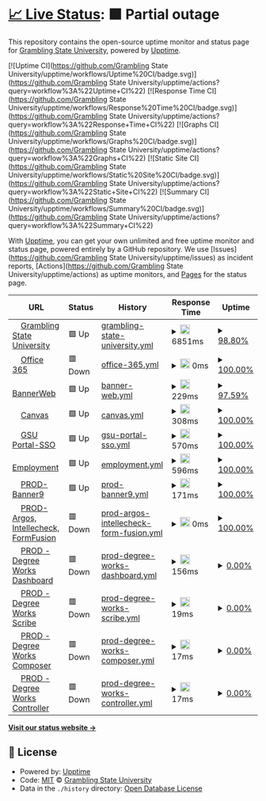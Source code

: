 # [📈 Live Status](https://status.gram.edu): <!--live status--> **🟧 Partial outage**

This repository contains the open-source uptime monitor and status page for [Grambling State University](https://status.gram.edu), powered by [Upptime](https://github.com/upptime/upptime).

[![Uptime CI](https://github.com/Grambling State University/upptime/workflows/Uptime%20CI/badge.svg)](https://github.com/Grambling State University/upptime/actions?query=workflow%3A%22Uptime+CI%22)
[![Response Time CI](https://github.com/Grambling State University/upptime/workflows/Response%20Time%20CI/badge.svg)](https://github.com/Grambling State University/upptime/actions?query=workflow%3A%22Response+Time+CI%22)
[![Graphs CI](https://github.com/Grambling State University/upptime/workflows/Graphs%20CI/badge.svg)](https://github.com/Grambling State University/upptime/actions?query=workflow%3A%22Graphs+CI%22)
[![Static Site CI](https://github.com/Grambling State University/upptime/workflows/Static%20Site%20CI/badge.svg)](https://github.com/Grambling State University/upptime/actions?query=workflow%3A%22Static+Site+CI%22)
[![Summary CI](https://github.com/Grambling State University/upptime/workflows/Summary%20CI/badge.svg)](https://github.com/Grambling State University/upptime/actions?query=workflow%3A%22Summary+CI%22)

With [Upptime](https://upptime.js.org), you can get your own unlimited and free uptime monitor and status page, powered entirely by a GitHub repository. We use [Issues](https://github.com/Grambling State University/upptime/issues) as incident reports, [Actions](https://github.com/Grambling State University/upptime/actions) as uptime monitors, and [Pages](https://status.gram.edu) for the status page.

<!--start: status pages-->
<!-- This summary is generated by Upptime (https://github.com/upptime/upptime) -->
<!-- Do not edit this manually, your changes will be overwritten -->
<!-- prettier-ignore -->
| URL | Status | History | Response Time | Uptime |
| --- | ------ | ------- | ------------- | ------ |
| <img alt="" src="https://icons.duckduckgo.com/ip3/www.gram.edu.ico" height="13"> [Grambling State University](https://www.gram.edu) | 🟩 Up | [grambling-state-university.yml](https://github.com/gramblingstatewebmaster/upptime/commits/HEAD/history/grambling-state-university.yml) | <details><summary><img alt="Response time graph" src="./graphs/grambling-state-university/response-time-week.png" height="20"> 6851ms</summary><br><a href="https://Grambling State University.github.io/upptime/history/grambling-state-university"><img alt="Response time 5397" src="https://img.shields.io/endpoint?url=https%3A%2F%2Fraw.githubusercontent.com%2Fgramblingstatewebmaster%2Fupptime%2FHEAD%2Fapi%2Fgrambling-state-university%2Fresponse-time.json"></a><br><a href="https://Grambling State University.github.io/upptime/history/grambling-state-university"><img alt="24-hour response time 6198" src="https://img.shields.io/endpoint?url=https%3A%2F%2Fraw.githubusercontent.com%2Fgramblingstatewebmaster%2Fupptime%2FHEAD%2Fapi%2Fgrambling-state-university%2Fresponse-time-day.json"></a><br><a href="https://Grambling State University.github.io/upptime/history/grambling-state-university"><img alt="7-day response time 6851" src="https://img.shields.io/endpoint?url=https%3A%2F%2Fraw.githubusercontent.com%2Fgramblingstatewebmaster%2Fupptime%2FHEAD%2Fapi%2Fgrambling-state-university%2Fresponse-time-week.json"></a><br><a href="https://Grambling State University.github.io/upptime/history/grambling-state-university"><img alt="30-day response time 5955" src="https://img.shields.io/endpoint?url=https%3A%2F%2Fraw.githubusercontent.com%2Fgramblingstatewebmaster%2Fupptime%2FHEAD%2Fapi%2Fgrambling-state-university%2Fresponse-time-month.json"></a><br><a href="https://Grambling State University.github.io/upptime/history/grambling-state-university"><img alt="1-year response time 5397" src="https://img.shields.io/endpoint?url=https%3A%2F%2Fraw.githubusercontent.com%2Fgramblingstatewebmaster%2Fupptime%2FHEAD%2Fapi%2Fgrambling-state-university%2Fresponse-time-year.json"></a></details> | <details><summary><a href="https://Grambling State University.github.io/upptime/history/grambling-state-university">98.80%</a></summary><a href="https://Grambling State University.github.io/upptime/history/grambling-state-university"><img alt="All-time uptime 95.02%" src="https://img.shields.io/endpoint?url=https%3A%2F%2Fraw.githubusercontent.com%2Fgramblingstatewebmaster%2Fupptime%2FHEAD%2Fapi%2Fgrambling-state-university%2Fuptime.json"></a><br><a href="https://Grambling State University.github.io/upptime/history/grambling-state-university"><img alt="24-hour uptime 98.81%" src="https://img.shields.io/endpoint?url=https%3A%2F%2Fraw.githubusercontent.com%2Fgramblingstatewebmaster%2Fupptime%2FHEAD%2Fapi%2Fgrambling-state-university%2Fuptime-day.json"></a><br><a href="https://Grambling State University.github.io/upptime/history/grambling-state-university"><img alt="7-day uptime 98.80%" src="https://img.shields.io/endpoint?url=https%3A%2F%2Fraw.githubusercontent.com%2Fgramblingstatewebmaster%2Fupptime%2FHEAD%2Fapi%2Fgrambling-state-university%2Fuptime-week.json"></a><br><a href="https://Grambling State University.github.io/upptime/history/grambling-state-university"><img alt="30-day uptime 98.06%" src="https://img.shields.io/endpoint?url=https%3A%2F%2Fraw.githubusercontent.com%2Fgramblingstatewebmaster%2Fupptime%2FHEAD%2Fapi%2Fgrambling-state-university%2Fuptime-month.json"></a><br><a href="https://Grambling State University.github.io/upptime/history/grambling-state-university"><img alt="1-year uptime 95.02%" src="https://img.shields.io/endpoint?url=https%3A%2F%2Fraw.githubusercontent.com%2Fgramblingstatewebmaster%2Fupptime%2FHEAD%2Fapi%2Fgrambling-state-university%2Fuptime-year.json"></a></details>
| <img alt="" src="https://icons.duckduckgo.com/ip3/outlook.com.ico" height="13"> [Office 365](http://outlook.com/owa/GramblingState.onmicrosoft.com) | 🟥 Down | [office-365.yml](https://github.com/gramblingstatewebmaster/upptime/commits/HEAD/history/office-365.yml) | <details><summary><img alt="Response time graph" src="./graphs/office-365/response-time-week.png" height="20"> 0ms</summary><br><a href="https://Grambling State University.github.io/upptime/history/office-365"><img alt="Response time 0" src="https://img.shields.io/endpoint?url=https%3A%2F%2Fraw.githubusercontent.com%2Fgramblingstatewebmaster%2Fupptime%2FHEAD%2Fapi%2Foffice-365%2Fresponse-time.json"></a><br><a href="https://Grambling State University.github.io/upptime/history/office-365"><img alt="24-hour response time 0" src="https://img.shields.io/endpoint?url=https%3A%2F%2Fraw.githubusercontent.com%2Fgramblingstatewebmaster%2Fupptime%2FHEAD%2Fapi%2Foffice-365%2Fresponse-time-day.json"></a><br><a href="https://Grambling State University.github.io/upptime/history/office-365"><img alt="7-day response time 0" src="https://img.shields.io/endpoint?url=https%3A%2F%2Fraw.githubusercontent.com%2Fgramblingstatewebmaster%2Fupptime%2FHEAD%2Fapi%2Foffice-365%2Fresponse-time-week.json"></a><br><a href="https://Grambling State University.github.io/upptime/history/office-365"><img alt="30-day response time 0" src="https://img.shields.io/endpoint?url=https%3A%2F%2Fraw.githubusercontent.com%2Fgramblingstatewebmaster%2Fupptime%2FHEAD%2Fapi%2Foffice-365%2Fresponse-time-month.json"></a><br><a href="https://Grambling State University.github.io/upptime/history/office-365"><img alt="1-year response time 0" src="https://img.shields.io/endpoint?url=https%3A%2F%2Fraw.githubusercontent.com%2Fgramblingstatewebmaster%2Fupptime%2FHEAD%2Fapi%2Foffice-365%2Fresponse-time-year.json"></a></details> | <details><summary><a href="https://Grambling State University.github.io/upptime/history/office-365">100.00%</a></summary><a href="https://Grambling State University.github.io/upptime/history/office-365"><img alt="All-time uptime 98.57%" src="https://img.shields.io/endpoint?url=https%3A%2F%2Fraw.githubusercontent.com%2Fgramblingstatewebmaster%2Fupptime%2FHEAD%2Fapi%2Foffice-365%2Fuptime.json"></a><br><a href="https://Grambling State University.github.io/upptime/history/office-365"><img alt="24-hour uptime 100.00%" src="https://img.shields.io/endpoint?url=https%3A%2F%2Fraw.githubusercontent.com%2Fgramblingstatewebmaster%2Fupptime%2FHEAD%2Fapi%2Foffice-365%2Fuptime-day.json"></a><br><a href="https://Grambling State University.github.io/upptime/history/office-365"><img alt="7-day uptime 100.00%" src="https://img.shields.io/endpoint?url=https%3A%2F%2Fraw.githubusercontent.com%2Fgramblingstatewebmaster%2Fupptime%2FHEAD%2Fapi%2Foffice-365%2Fuptime-week.json"></a><br><a href="https://Grambling State University.github.io/upptime/history/office-365"><img alt="30-day uptime 100.00%" src="https://img.shields.io/endpoint?url=https%3A%2F%2Fraw.githubusercontent.com%2Fgramblingstatewebmaster%2Fupptime%2FHEAD%2Fapi%2Foffice-365%2Fuptime-month.json"></a><br><a href="https://Grambling State University.github.io/upptime/history/office-365"><img alt="1-year uptime 98.57%" src="https://img.shields.io/endpoint?url=https%3A%2F%2Fraw.githubusercontent.com%2Fgramblingstatewebmaster%2Fupptime%2FHEAD%2Fapi%2Foffice-365%2Fuptime-year.json"></a></details>
| <img alt="" src="https://icons.duckduckgo.com/ip3/ssb-prod.ec.gram.edu.ico" height="13"> [BannerWeb](https://ssb-prod.ec.gram.edu/PROD/twbkwbis.P_GenMenu?name=homepage) | 🟩 Up | [banner-web.yml](https://github.com/gramblingstatewebmaster/upptime/commits/HEAD/history/banner-web.yml) | <details><summary><img alt="Response time graph" src="./graphs/banner-web/response-time-week.png" height="20"> 229ms</summary><br><a href="https://Grambling State University.github.io/upptime/history/banner-web"><img alt="Response time 294" src="https://img.shields.io/endpoint?url=https%3A%2F%2Fraw.githubusercontent.com%2Fgramblingstatewebmaster%2Fupptime%2FHEAD%2Fapi%2Fbanner-web%2Fresponse-time.json"></a><br><a href="https://Grambling State University.github.io/upptime/history/banner-web"><img alt="24-hour response time 174" src="https://img.shields.io/endpoint?url=https%3A%2F%2Fraw.githubusercontent.com%2Fgramblingstatewebmaster%2Fupptime%2FHEAD%2Fapi%2Fbanner-web%2Fresponse-time-day.json"></a><br><a href="https://Grambling State University.github.io/upptime/history/banner-web"><img alt="7-day response time 229" src="https://img.shields.io/endpoint?url=https%3A%2F%2Fraw.githubusercontent.com%2Fgramblingstatewebmaster%2Fupptime%2FHEAD%2Fapi%2Fbanner-web%2Fresponse-time-week.json"></a><br><a href="https://Grambling State University.github.io/upptime/history/banner-web"><img alt="30-day response time 284" src="https://img.shields.io/endpoint?url=https%3A%2F%2Fraw.githubusercontent.com%2Fgramblingstatewebmaster%2Fupptime%2FHEAD%2Fapi%2Fbanner-web%2Fresponse-time-month.json"></a><br><a href="https://Grambling State University.github.io/upptime/history/banner-web"><img alt="1-year response time 294" src="https://img.shields.io/endpoint?url=https%3A%2F%2Fraw.githubusercontent.com%2Fgramblingstatewebmaster%2Fupptime%2FHEAD%2Fapi%2Fbanner-web%2Fresponse-time-year.json"></a></details> | <details><summary><a href="https://Grambling State University.github.io/upptime/history/banner-web">97.59%</a></summary><a href="https://Grambling State University.github.io/upptime/history/banner-web"><img alt="All-time uptime 99.35%" src="https://img.shields.io/endpoint?url=https%3A%2F%2Fraw.githubusercontent.com%2Fgramblingstatewebmaster%2Fupptime%2FHEAD%2Fapi%2Fbanner-web%2Fuptime.json"></a><br><a href="https://Grambling State University.github.io/upptime/history/banner-web"><img alt="24-hour uptime 100.00%" src="https://img.shields.io/endpoint?url=https%3A%2F%2Fraw.githubusercontent.com%2Fgramblingstatewebmaster%2Fupptime%2FHEAD%2Fapi%2Fbanner-web%2Fuptime-day.json"></a><br><a href="https://Grambling State University.github.io/upptime/history/banner-web"><img alt="7-day uptime 97.59%" src="https://img.shields.io/endpoint?url=https%3A%2F%2Fraw.githubusercontent.com%2Fgramblingstatewebmaster%2Fupptime%2FHEAD%2Fapi%2Fbanner-web%2Fuptime-week.json"></a><br><a href="https://Grambling State University.github.io/upptime/history/banner-web"><img alt="30-day uptime 99.31%" src="https://img.shields.io/endpoint?url=https%3A%2F%2Fraw.githubusercontent.com%2Fgramblingstatewebmaster%2Fupptime%2FHEAD%2Fapi%2Fbanner-web%2Fuptime-month.json"></a><br><a href="https://Grambling State University.github.io/upptime/history/banner-web"><img alt="1-year uptime 99.35%" src="https://img.shields.io/endpoint?url=https%3A%2F%2Fraw.githubusercontent.com%2Fgramblingstatewebmaster%2Fupptime%2FHEAD%2Fapi%2Fbanner-web%2Fuptime-year.json"></a></details>
| <img alt="" src="https://icons.duckduckgo.com/ip3/grambling.instructure.com.ico" height="13"> [Canvas](https://grambling.instructure.com/) | 🟩 Up | [canvas.yml](https://github.com/gramblingstatewebmaster/upptime/commits/HEAD/history/canvas.yml) | <details><summary><img alt="Response time graph" src="./graphs/canvas/response-time-week.png" height="20"> 308ms</summary><br><a href="https://Grambling State University.github.io/upptime/history/canvas"><img alt="Response time 451" src="https://img.shields.io/endpoint?url=https%3A%2F%2Fraw.githubusercontent.com%2Fgramblingstatewebmaster%2Fupptime%2FHEAD%2Fapi%2Fcanvas%2Fresponse-time.json"></a><br><a href="https://Grambling State University.github.io/upptime/history/canvas"><img alt="24-hour response time 222" src="https://img.shields.io/endpoint?url=https%3A%2F%2Fraw.githubusercontent.com%2Fgramblingstatewebmaster%2Fupptime%2FHEAD%2Fapi%2Fcanvas%2Fresponse-time-day.json"></a><br><a href="https://Grambling State University.github.io/upptime/history/canvas"><img alt="7-day response time 308" src="https://img.shields.io/endpoint?url=https%3A%2F%2Fraw.githubusercontent.com%2Fgramblingstatewebmaster%2Fupptime%2FHEAD%2Fapi%2Fcanvas%2Fresponse-time-week.json"></a><br><a href="https://Grambling State University.github.io/upptime/history/canvas"><img alt="30-day response time 445" src="https://img.shields.io/endpoint?url=https%3A%2F%2Fraw.githubusercontent.com%2Fgramblingstatewebmaster%2Fupptime%2FHEAD%2Fapi%2Fcanvas%2Fresponse-time-month.json"></a><br><a href="https://Grambling State University.github.io/upptime/history/canvas"><img alt="1-year response time 451" src="https://img.shields.io/endpoint?url=https%3A%2F%2Fraw.githubusercontent.com%2Fgramblingstatewebmaster%2Fupptime%2FHEAD%2Fapi%2Fcanvas%2Fresponse-time-year.json"></a></details> | <details><summary><a href="https://Grambling State University.github.io/upptime/history/canvas">100.00%</a></summary><a href="https://Grambling State University.github.io/upptime/history/canvas"><img alt="All-time uptime 100.00%" src="https://img.shields.io/endpoint?url=https%3A%2F%2Fraw.githubusercontent.com%2Fgramblingstatewebmaster%2Fupptime%2FHEAD%2Fapi%2Fcanvas%2Fuptime.json"></a><br><a href="https://Grambling State University.github.io/upptime/history/canvas"><img alt="24-hour uptime 100.00%" src="https://img.shields.io/endpoint?url=https%3A%2F%2Fraw.githubusercontent.com%2Fgramblingstatewebmaster%2Fupptime%2FHEAD%2Fapi%2Fcanvas%2Fuptime-day.json"></a><br><a href="https://Grambling State University.github.io/upptime/history/canvas"><img alt="7-day uptime 100.00%" src="https://img.shields.io/endpoint?url=https%3A%2F%2Fraw.githubusercontent.com%2Fgramblingstatewebmaster%2Fupptime%2FHEAD%2Fapi%2Fcanvas%2Fuptime-week.json"></a><br><a href="https://Grambling State University.github.io/upptime/history/canvas"><img alt="30-day uptime 100.00%" src="https://img.shields.io/endpoint?url=https%3A%2F%2Fraw.githubusercontent.com%2Fgramblingstatewebmaster%2Fupptime%2FHEAD%2Fapi%2Fcanvas%2Fuptime-month.json"></a><br><a href="https://Grambling State University.github.io/upptime/history/canvas"><img alt="1-year uptime 100.00%" src="https://img.shields.io/endpoint?url=https%3A%2F%2Fraw.githubusercontent.com%2Fgramblingstatewebmaster%2Fupptime%2FHEAD%2Fapi%2Fcanvas%2Fuptime-year.json"></a></details>
| <img alt="" src="https://icons.duckduckgo.com/ip3/portal.gram.edu.ico" height="13"> [GSU Portal-SSO](https://portal.gram.edu/) | 🟩 Up | [gsu-portal-sso.yml](https://github.com/gramblingstatewebmaster/upptime/commits/HEAD/history/gsu-portal-sso.yml) | <details><summary><img alt="Response time graph" src="./graphs/gsu-portal-sso/response-time-week.png" height="20"> 570ms</summary><br><a href="https://Grambling State University.github.io/upptime/history/gsu-portal-sso"><img alt="Response time 429" src="https://img.shields.io/endpoint?url=https%3A%2F%2Fraw.githubusercontent.com%2Fgramblingstatewebmaster%2Fupptime%2FHEAD%2Fapi%2Fgsu-portal-sso%2Fresponse-time.json"></a><br><a href="https://Grambling State University.github.io/upptime/history/gsu-portal-sso"><img alt="24-hour response time 607" src="https://img.shields.io/endpoint?url=https%3A%2F%2Fraw.githubusercontent.com%2Fgramblingstatewebmaster%2Fupptime%2FHEAD%2Fapi%2Fgsu-portal-sso%2Fresponse-time-day.json"></a><br><a href="https://Grambling State University.github.io/upptime/history/gsu-portal-sso"><img alt="7-day response time 570" src="https://img.shields.io/endpoint?url=https%3A%2F%2Fraw.githubusercontent.com%2Fgramblingstatewebmaster%2Fupptime%2FHEAD%2Fapi%2Fgsu-portal-sso%2Fresponse-time-week.json"></a><br><a href="https://Grambling State University.github.io/upptime/history/gsu-portal-sso"><img alt="30-day response time 461" src="https://img.shields.io/endpoint?url=https%3A%2F%2Fraw.githubusercontent.com%2Fgramblingstatewebmaster%2Fupptime%2FHEAD%2Fapi%2Fgsu-portal-sso%2Fresponse-time-month.json"></a><br><a href="https://Grambling State University.github.io/upptime/history/gsu-portal-sso"><img alt="1-year response time 429" src="https://img.shields.io/endpoint?url=https%3A%2F%2Fraw.githubusercontent.com%2Fgramblingstatewebmaster%2Fupptime%2FHEAD%2Fapi%2Fgsu-portal-sso%2Fresponse-time-year.json"></a></details> | <details><summary><a href="https://Grambling State University.github.io/upptime/history/gsu-portal-sso">100.00%</a></summary><a href="https://Grambling State University.github.io/upptime/history/gsu-portal-sso"><img alt="All-time uptime 100.00%" src="https://img.shields.io/endpoint?url=https%3A%2F%2Fraw.githubusercontent.com%2Fgramblingstatewebmaster%2Fupptime%2FHEAD%2Fapi%2Fgsu-portal-sso%2Fuptime.json"></a><br><a href="https://Grambling State University.github.io/upptime/history/gsu-portal-sso"><img alt="24-hour uptime 100.00%" src="https://img.shields.io/endpoint?url=https%3A%2F%2Fraw.githubusercontent.com%2Fgramblingstatewebmaster%2Fupptime%2FHEAD%2Fapi%2Fgsu-portal-sso%2Fuptime-day.json"></a><br><a href="https://Grambling State University.github.io/upptime/history/gsu-portal-sso"><img alt="7-day uptime 100.00%" src="https://img.shields.io/endpoint?url=https%3A%2F%2Fraw.githubusercontent.com%2Fgramblingstatewebmaster%2Fupptime%2FHEAD%2Fapi%2Fgsu-portal-sso%2Fuptime-week.json"></a><br><a href="https://Grambling State University.github.io/upptime/history/gsu-portal-sso"><img alt="30-day uptime 100.00%" src="https://img.shields.io/endpoint?url=https%3A%2F%2Fraw.githubusercontent.com%2Fgramblingstatewebmaster%2Fupptime%2FHEAD%2Fapi%2Fgsu-portal-sso%2Fuptime-month.json"></a><br><a href="https://Grambling State University.github.io/upptime/history/gsu-portal-sso"><img alt="1-year uptime 100.00%" src="https://img.shields.io/endpoint?url=https%3A%2F%2Fraw.githubusercontent.com%2Fgramblingstatewebmaster%2Fupptime%2FHEAD%2Fapi%2Fgsu-portal-sso%2Fuptime-year.json"></a></details>
| <img alt="" src="https://icons.duckduckgo.com/ip3/www.schooljobs.com.ico" height="13"> [Employment](https://www.schooljobs.com/careers/gram) | 🟩 Up | [employment.yml](https://github.com/gramblingstatewebmaster/upptime/commits/HEAD/history/employment.yml) | <details><summary><img alt="Response time graph" src="./graphs/employment/response-time-week.png" height="20"> 596ms</summary><br><a href="https://Grambling State University.github.io/upptime/history/employment"><img alt="Response time 513" src="https://img.shields.io/endpoint?url=https%3A%2F%2Fraw.githubusercontent.com%2Fgramblingstatewebmaster%2Fupptime%2FHEAD%2Fapi%2Femployment%2Fresponse-time.json"></a><br><a href="https://Grambling State University.github.io/upptime/history/employment"><img alt="24-hour response time 686" src="https://img.shields.io/endpoint?url=https%3A%2F%2Fraw.githubusercontent.com%2Fgramblingstatewebmaster%2Fupptime%2FHEAD%2Fapi%2Femployment%2Fresponse-time-day.json"></a><br><a href="https://Grambling State University.github.io/upptime/history/employment"><img alt="7-day response time 596" src="https://img.shields.io/endpoint?url=https%3A%2F%2Fraw.githubusercontent.com%2Fgramblingstatewebmaster%2Fupptime%2FHEAD%2Fapi%2Femployment%2Fresponse-time-week.json"></a><br><a href="https://Grambling State University.github.io/upptime/history/employment"><img alt="30-day response time 529" src="https://img.shields.io/endpoint?url=https%3A%2F%2Fraw.githubusercontent.com%2Fgramblingstatewebmaster%2Fupptime%2FHEAD%2Fapi%2Femployment%2Fresponse-time-month.json"></a><br><a href="https://Grambling State University.github.io/upptime/history/employment"><img alt="1-year response time 513" src="https://img.shields.io/endpoint?url=https%3A%2F%2Fraw.githubusercontent.com%2Fgramblingstatewebmaster%2Fupptime%2FHEAD%2Fapi%2Femployment%2Fresponse-time-year.json"></a></details> | <details><summary><a href="https://Grambling State University.github.io/upptime/history/employment">100.00%</a></summary><a href="https://Grambling State University.github.io/upptime/history/employment"><img alt="All-time uptime 100.00%" src="https://img.shields.io/endpoint?url=https%3A%2F%2Fraw.githubusercontent.com%2Fgramblingstatewebmaster%2Fupptime%2FHEAD%2Fapi%2Femployment%2Fuptime.json"></a><br><a href="https://Grambling State University.github.io/upptime/history/employment"><img alt="24-hour uptime 100.00%" src="https://img.shields.io/endpoint?url=https%3A%2F%2Fraw.githubusercontent.com%2Fgramblingstatewebmaster%2Fupptime%2FHEAD%2Fapi%2Femployment%2Fuptime-day.json"></a><br><a href="https://Grambling State University.github.io/upptime/history/employment"><img alt="7-day uptime 100.00%" src="https://img.shields.io/endpoint?url=https%3A%2F%2Fraw.githubusercontent.com%2Fgramblingstatewebmaster%2Fupptime%2FHEAD%2Fapi%2Femployment%2Fuptime-week.json"></a><br><a href="https://Grambling State University.github.io/upptime/history/employment"><img alt="30-day uptime 100.00%" src="https://img.shields.io/endpoint?url=https%3A%2F%2Fraw.githubusercontent.com%2Fgramblingstatewebmaster%2Fupptime%2FHEAD%2Fapi%2Femployment%2Fuptime-month.json"></a><br><a href="https://Grambling State University.github.io/upptime/history/employment"><img alt="1-year uptime 100.00%" src="https://img.shields.io/endpoint?url=https%3A%2F%2Fraw.githubusercontent.com%2Fgramblingstatewebmaster%2Fupptime%2FHEAD%2Fapi%2Femployment%2Fuptime-year.json"></a></details>
| <img alt="" src="https://icons.duckduckgo.com/ip3/appnav-prod.ec.gram.edu.ico" height="13"> [PROD-Banner9](https://appnav-prod.ec.gram.edu/applicationNavigator) | 🟩 Up | [prod-banner9.yml](https://github.com/gramblingstatewebmaster/upptime/commits/HEAD/history/prod-banner9.yml) | <details><summary><img alt="Response time graph" src="./graphs/prod-banner9/response-time-week.png" height="20"> 171ms</summary><br><a href="https://Grambling State University.github.io/upptime/history/prod-banner9"><img alt="Response time 244" src="https://img.shields.io/endpoint?url=https%3A%2F%2Fraw.githubusercontent.com%2Fgramblingstatewebmaster%2Fupptime%2FHEAD%2Fapi%2Fprod-banner9%2Fresponse-time.json"></a><br><a href="https://Grambling State University.github.io/upptime/history/prod-banner9"><img alt="24-hour response time 109" src="https://img.shields.io/endpoint?url=https%3A%2F%2Fraw.githubusercontent.com%2Fgramblingstatewebmaster%2Fupptime%2FHEAD%2Fapi%2Fprod-banner9%2Fresponse-time-day.json"></a><br><a href="https://Grambling State University.github.io/upptime/history/prod-banner9"><img alt="7-day response time 171" src="https://img.shields.io/endpoint?url=https%3A%2F%2Fraw.githubusercontent.com%2Fgramblingstatewebmaster%2Fupptime%2FHEAD%2Fapi%2Fprod-banner9%2Fresponse-time-week.json"></a><br><a href="https://Grambling State University.github.io/upptime/history/prod-banner9"><img alt="30-day response time 234" src="https://img.shields.io/endpoint?url=https%3A%2F%2Fraw.githubusercontent.com%2Fgramblingstatewebmaster%2Fupptime%2FHEAD%2Fapi%2Fprod-banner9%2Fresponse-time-month.json"></a><br><a href="https://Grambling State University.github.io/upptime/history/prod-banner9"><img alt="1-year response time 244" src="https://img.shields.io/endpoint?url=https%3A%2F%2Fraw.githubusercontent.com%2Fgramblingstatewebmaster%2Fupptime%2FHEAD%2Fapi%2Fprod-banner9%2Fresponse-time-year.json"></a></details> | <details><summary><a href="https://Grambling State University.github.io/upptime/history/prod-banner9">100.00%</a></summary><a href="https://Grambling State University.github.io/upptime/history/prod-banner9"><img alt="All-time uptime 100.00%" src="https://img.shields.io/endpoint?url=https%3A%2F%2Fraw.githubusercontent.com%2Fgramblingstatewebmaster%2Fupptime%2FHEAD%2Fapi%2Fprod-banner9%2Fuptime.json"></a><br><a href="https://Grambling State University.github.io/upptime/history/prod-banner9"><img alt="24-hour uptime 100.00%" src="https://img.shields.io/endpoint?url=https%3A%2F%2Fraw.githubusercontent.com%2Fgramblingstatewebmaster%2Fupptime%2FHEAD%2Fapi%2Fprod-banner9%2Fuptime-day.json"></a><br><a href="https://Grambling State University.github.io/upptime/history/prod-banner9"><img alt="7-day uptime 100.00%" src="https://img.shields.io/endpoint?url=https%3A%2F%2Fraw.githubusercontent.com%2Fgramblingstatewebmaster%2Fupptime%2FHEAD%2Fapi%2Fprod-banner9%2Fuptime-week.json"></a><br><a href="https://Grambling State University.github.io/upptime/history/prod-banner9"><img alt="30-day uptime 100.00%" src="https://img.shields.io/endpoint?url=https%3A%2F%2Fraw.githubusercontent.com%2Fgramblingstatewebmaster%2Fupptime%2FHEAD%2Fapi%2Fprod-banner9%2Fuptime-month.json"></a><br><a href="https://Grambling State University.github.io/upptime/history/prod-banner9"><img alt="1-year uptime 100.00%" src="https://img.shields.io/endpoint?url=https%3A%2F%2Fraw.githubusercontent.com%2Fgramblingstatewebmaster%2Fupptime%2FHEAD%2Fapi%2Fprod-banner9%2Fuptime-year.json"></a></details>
| <img alt="" src="https://icons.duckduckgo.com/ip3/maps-prod.ec.gram.edu.ico" height="13"> [PROD-Argos, Intellecheck, FormFusion](https://maps-prod.ec.gram.edu/) | 🟥 Down | [prod-argos-intellecheck-form-fusion.yml](https://github.com/gramblingstatewebmaster/upptime/commits/HEAD/history/prod-argos-intellecheck-form-fusion.yml) | <details><summary><img alt="Response time graph" src="./graphs/prod-argos-intellecheck-form-fusion/response-time-week.png" height="20"> 0ms</summary><br><a href="https://Grambling State University.github.io/upptime/history/prod-argos-intellecheck-form-fusion"><img alt="Response time 0" src="https://img.shields.io/endpoint?url=https%3A%2F%2Fraw.githubusercontent.com%2Fgramblingstatewebmaster%2Fupptime%2FHEAD%2Fapi%2Fprod-argos-intellecheck-form-fusion%2Fresponse-time.json"></a><br><a href="https://Grambling State University.github.io/upptime/history/prod-argos-intellecheck-form-fusion"><img alt="24-hour response time 0" src="https://img.shields.io/endpoint?url=https%3A%2F%2Fraw.githubusercontent.com%2Fgramblingstatewebmaster%2Fupptime%2FHEAD%2Fapi%2Fprod-argos-intellecheck-form-fusion%2Fresponse-time-day.json"></a><br><a href="https://Grambling State University.github.io/upptime/history/prod-argos-intellecheck-form-fusion"><img alt="7-day response time 0" src="https://img.shields.io/endpoint?url=https%3A%2F%2Fraw.githubusercontent.com%2Fgramblingstatewebmaster%2Fupptime%2FHEAD%2Fapi%2Fprod-argos-intellecheck-form-fusion%2Fresponse-time-week.json"></a><br><a href="https://Grambling State University.github.io/upptime/history/prod-argos-intellecheck-form-fusion"><img alt="30-day response time 0" src="https://img.shields.io/endpoint?url=https%3A%2F%2Fraw.githubusercontent.com%2Fgramblingstatewebmaster%2Fupptime%2FHEAD%2Fapi%2Fprod-argos-intellecheck-form-fusion%2Fresponse-time-month.json"></a><br><a href="https://Grambling State University.github.io/upptime/history/prod-argos-intellecheck-form-fusion"><img alt="1-year response time 0" src="https://img.shields.io/endpoint?url=https%3A%2F%2Fraw.githubusercontent.com%2Fgramblingstatewebmaster%2Fupptime%2FHEAD%2Fapi%2Fprod-argos-intellecheck-form-fusion%2Fresponse-time-year.json"></a></details> | <details><summary><a href="https://Grambling State University.github.io/upptime/history/prod-argos-intellecheck-form-fusion">100.00%</a></summary><a href="https://Grambling State University.github.io/upptime/history/prod-argos-intellecheck-form-fusion"><img alt="All-time uptime 98.57%" src="https://img.shields.io/endpoint?url=https%3A%2F%2Fraw.githubusercontent.com%2Fgramblingstatewebmaster%2Fupptime%2FHEAD%2Fapi%2Fprod-argos-intellecheck-form-fusion%2Fuptime.json"></a><br><a href="https://Grambling State University.github.io/upptime/history/prod-argos-intellecheck-form-fusion"><img alt="24-hour uptime 100.00%" src="https://img.shields.io/endpoint?url=https%3A%2F%2Fraw.githubusercontent.com%2Fgramblingstatewebmaster%2Fupptime%2FHEAD%2Fapi%2Fprod-argos-intellecheck-form-fusion%2Fuptime-day.json"></a><br><a href="https://Grambling State University.github.io/upptime/history/prod-argos-intellecheck-form-fusion"><img alt="7-day uptime 100.00%" src="https://img.shields.io/endpoint?url=https%3A%2F%2Fraw.githubusercontent.com%2Fgramblingstatewebmaster%2Fupptime%2FHEAD%2Fapi%2Fprod-argos-intellecheck-form-fusion%2Fuptime-week.json"></a><br><a href="https://Grambling State University.github.io/upptime/history/prod-argos-intellecheck-form-fusion"><img alt="30-day uptime 100.00%" src="https://img.shields.io/endpoint?url=https%3A%2F%2Fraw.githubusercontent.com%2Fgramblingstatewebmaster%2Fupptime%2FHEAD%2Fapi%2Fprod-argos-intellecheck-form-fusion%2Fuptime-month.json"></a><br><a href="https://Grambling State University.github.io/upptime/history/prod-argos-intellecheck-form-fusion"><img alt="1-year uptime 98.57%" src="https://img.shields.io/endpoint?url=https%3A%2F%2Fraw.githubusercontent.com%2Fgramblingstatewebmaster%2Fupptime%2FHEAD%2Fapi%2Fprod-argos-intellecheck-form-fusion%2Fuptime-year.json"></a></details>
| <img alt="" src="https://icons.duckduckgo.com/ip3/dw-prod.ec.gram.edu.ico" height="13"> [PROD - Degree Works Dashboard](https://dw-prod.ec.gram.edu/dashboard/) | 🟥 Down | [prod-degree-works-dashboard.yml](https://github.com/gramblingstatewebmaster/upptime/commits/HEAD/history/prod-degree-works-dashboard.yml) | <details><summary><img alt="Response time graph" src="./graphs/prod-degree-works-dashboard/response-time-week.png" height="20"> 156ms</summary><br><a href="https://Grambling State University.github.io/upptime/history/prod-degree-works-dashboard"><img alt="Response time 523" src="https://img.shields.io/endpoint?url=https%3A%2F%2Fraw.githubusercontent.com%2Fgramblingstatewebmaster%2Fupptime%2FHEAD%2Fapi%2Fprod-degree-works-dashboard%2Fresponse-time.json"></a><br><a href="https://Grambling State University.github.io/upptime/history/prod-degree-works-dashboard"><img alt="24-hour response time 58" src="https://img.shields.io/endpoint?url=https%3A%2F%2Fraw.githubusercontent.com%2Fgramblingstatewebmaster%2Fupptime%2FHEAD%2Fapi%2Fprod-degree-works-dashboard%2Fresponse-time-day.json"></a><br><a href="https://Grambling State University.github.io/upptime/history/prod-degree-works-dashboard"><img alt="7-day response time 156" src="https://img.shields.io/endpoint?url=https%3A%2F%2Fraw.githubusercontent.com%2Fgramblingstatewebmaster%2Fupptime%2FHEAD%2Fapi%2Fprod-degree-works-dashboard%2Fresponse-time-week.json"></a><br><a href="https://Grambling State University.github.io/upptime/history/prod-degree-works-dashboard"><img alt="30-day response time 215" src="https://img.shields.io/endpoint?url=https%3A%2F%2Fraw.githubusercontent.com%2Fgramblingstatewebmaster%2Fupptime%2FHEAD%2Fapi%2Fprod-degree-works-dashboard%2Fresponse-time-month.json"></a><br><a href="https://Grambling State University.github.io/upptime/history/prod-degree-works-dashboard"><img alt="1-year response time 523" src="https://img.shields.io/endpoint?url=https%3A%2F%2Fraw.githubusercontent.com%2Fgramblingstatewebmaster%2Fupptime%2FHEAD%2Fapi%2Fprod-degree-works-dashboard%2Fresponse-time-year.json"></a></details> | <details><summary><a href="https://Grambling State University.github.io/upptime/history/prod-degree-works-dashboard">0.00%</a></summary><a href="https://Grambling State University.github.io/upptime/history/prod-degree-works-dashboard"><img alt="All-time uptime 53.67%" src="https://img.shields.io/endpoint?url=https%3A%2F%2Fraw.githubusercontent.com%2Fgramblingstatewebmaster%2Fupptime%2FHEAD%2Fapi%2Fprod-degree-works-dashboard%2Fuptime.json"></a><br><a href="https://Grambling State University.github.io/upptime/history/prod-degree-works-dashboard"><img alt="24-hour uptime 0.00%" src="https://img.shields.io/endpoint?url=https%3A%2F%2Fraw.githubusercontent.com%2Fgramblingstatewebmaster%2Fupptime%2FHEAD%2Fapi%2Fprod-degree-works-dashboard%2Fuptime-day.json"></a><br><a href="https://Grambling State University.github.io/upptime/history/prod-degree-works-dashboard"><img alt="7-day uptime 0.00%" src="https://img.shields.io/endpoint?url=https%3A%2F%2Fraw.githubusercontent.com%2Fgramblingstatewebmaster%2Fupptime%2FHEAD%2Fapi%2Fprod-degree-works-dashboard%2Fuptime-week.json"></a><br><a href="https://Grambling State University.github.io/upptime/history/prod-degree-works-dashboard"><img alt="30-day uptime 1.38%" src="https://img.shields.io/endpoint?url=https%3A%2F%2Fraw.githubusercontent.com%2Fgramblingstatewebmaster%2Fupptime%2FHEAD%2Fapi%2Fprod-degree-works-dashboard%2Fuptime-month.json"></a><br><a href="https://Grambling State University.github.io/upptime/history/prod-degree-works-dashboard"><img alt="1-year uptime 53.67%" src="https://img.shields.io/endpoint?url=https%3A%2F%2Fraw.githubusercontent.com%2Fgramblingstatewebmaster%2Fupptime%2FHEAD%2Fapi%2Fprod-degree-works-dashboard%2Fuptime-year.json"></a></details>
| <img alt="" src="https://icons.duckduckgo.com/ip3/dw-prod.ec.gram.edu.ico" height="13"> [PROD - Degree Works Scribe](https://dw-prod.ec.gram.edu/scribe/) | 🟥 Down | [prod-degree-works-scribe.yml](https://github.com/gramblingstatewebmaster/upptime/commits/HEAD/history/prod-degree-works-scribe.yml) | <details><summary><img alt="Response time graph" src="./graphs/prod-degree-works-scribe/response-time-week.png" height="20"> 19ms</summary><br><a href="https://Grambling State University.github.io/upptime/history/prod-degree-works-scribe"><img alt="Response time 109" src="https://img.shields.io/endpoint?url=https%3A%2F%2Fraw.githubusercontent.com%2Fgramblingstatewebmaster%2Fupptime%2FHEAD%2Fapi%2Fprod-degree-works-scribe%2Fresponse-time.json"></a><br><a href="https://Grambling State University.github.io/upptime/history/prod-degree-works-scribe"><img alt="24-hour response time 10" src="https://img.shields.io/endpoint?url=https%3A%2F%2Fraw.githubusercontent.com%2Fgramblingstatewebmaster%2Fupptime%2FHEAD%2Fapi%2Fprod-degree-works-scribe%2Fresponse-time-day.json"></a><br><a href="https://Grambling State University.github.io/upptime/history/prod-degree-works-scribe"><img alt="7-day response time 19" src="https://img.shields.io/endpoint?url=https%3A%2F%2Fraw.githubusercontent.com%2Fgramblingstatewebmaster%2Fupptime%2FHEAD%2Fapi%2Fprod-degree-works-scribe%2Fresponse-time-week.json"></a><br><a href="https://Grambling State University.github.io/upptime/history/prod-degree-works-scribe"><img alt="30-day response time 32" src="https://img.shields.io/endpoint?url=https%3A%2F%2Fraw.githubusercontent.com%2Fgramblingstatewebmaster%2Fupptime%2FHEAD%2Fapi%2Fprod-degree-works-scribe%2Fresponse-time-month.json"></a><br><a href="https://Grambling State University.github.io/upptime/history/prod-degree-works-scribe"><img alt="1-year response time 109" src="https://img.shields.io/endpoint?url=https%3A%2F%2Fraw.githubusercontent.com%2Fgramblingstatewebmaster%2Fupptime%2FHEAD%2Fapi%2Fprod-degree-works-scribe%2Fresponse-time-year.json"></a></details> | <details><summary><a href="https://Grambling State University.github.io/upptime/history/prod-degree-works-scribe">0.00%</a></summary><a href="https://Grambling State University.github.io/upptime/history/prod-degree-works-scribe"><img alt="All-time uptime 53.67%" src="https://img.shields.io/endpoint?url=https%3A%2F%2Fraw.githubusercontent.com%2Fgramblingstatewebmaster%2Fupptime%2FHEAD%2Fapi%2Fprod-degree-works-scribe%2Fuptime.json"></a><br><a href="https://Grambling State University.github.io/upptime/history/prod-degree-works-scribe"><img alt="24-hour uptime 0.00%" src="https://img.shields.io/endpoint?url=https%3A%2F%2Fraw.githubusercontent.com%2Fgramblingstatewebmaster%2Fupptime%2FHEAD%2Fapi%2Fprod-degree-works-scribe%2Fuptime-day.json"></a><br><a href="https://Grambling State University.github.io/upptime/history/prod-degree-works-scribe"><img alt="7-day uptime 0.00%" src="https://img.shields.io/endpoint?url=https%3A%2F%2Fraw.githubusercontent.com%2Fgramblingstatewebmaster%2Fupptime%2FHEAD%2Fapi%2Fprod-degree-works-scribe%2Fuptime-week.json"></a><br><a href="https://Grambling State University.github.io/upptime/history/prod-degree-works-scribe"><img alt="30-day uptime 1.38%" src="https://img.shields.io/endpoint?url=https%3A%2F%2Fraw.githubusercontent.com%2Fgramblingstatewebmaster%2Fupptime%2FHEAD%2Fapi%2Fprod-degree-works-scribe%2Fuptime-month.json"></a><br><a href="https://Grambling State University.github.io/upptime/history/prod-degree-works-scribe"><img alt="1-year uptime 53.67%" src="https://img.shields.io/endpoint?url=https%3A%2F%2Fraw.githubusercontent.com%2Fgramblingstatewebmaster%2Fupptime%2FHEAD%2Fapi%2Fprod-degree-works-scribe%2Fuptime-year.json"></a></details>
| <img alt="" src="https://icons.duckduckgo.com/ip3/dw-prod.ec.gram.edu.ico" height="13"> [PROD - Degree Works Composer](https://dw-prod.ec.gram.edu/composer/) | 🟥 Down | [prod-degree-works-composer.yml](https://github.com/gramblingstatewebmaster/upptime/commits/HEAD/history/prod-degree-works-composer.yml) | <details><summary><img alt="Response time graph" src="./graphs/prod-degree-works-composer/response-time-week.png" height="20"> 17ms</summary><br><a href="https://Grambling State University.github.io/upptime/history/prod-degree-works-composer"><img alt="Response time 94" src="https://img.shields.io/endpoint?url=https%3A%2F%2Fraw.githubusercontent.com%2Fgramblingstatewebmaster%2Fupptime%2FHEAD%2Fapi%2Fprod-degree-works-composer%2Fresponse-time.json"></a><br><a href="https://Grambling State University.github.io/upptime/history/prod-degree-works-composer"><img alt="24-hour response time 4" src="https://img.shields.io/endpoint?url=https%3A%2F%2Fraw.githubusercontent.com%2Fgramblingstatewebmaster%2Fupptime%2FHEAD%2Fapi%2Fprod-degree-works-composer%2Fresponse-time-day.json"></a><br><a href="https://Grambling State University.github.io/upptime/history/prod-degree-works-composer"><img alt="7-day response time 17" src="https://img.shields.io/endpoint?url=https%3A%2F%2Fraw.githubusercontent.com%2Fgramblingstatewebmaster%2Fupptime%2FHEAD%2Fapi%2Fprod-degree-works-composer%2Fresponse-time-week.json"></a><br><a href="https://Grambling State University.github.io/upptime/history/prod-degree-works-composer"><img alt="30-day response time 30" src="https://img.shields.io/endpoint?url=https%3A%2F%2Fraw.githubusercontent.com%2Fgramblingstatewebmaster%2Fupptime%2FHEAD%2Fapi%2Fprod-degree-works-composer%2Fresponse-time-month.json"></a><br><a href="https://Grambling State University.github.io/upptime/history/prod-degree-works-composer"><img alt="1-year response time 94" src="https://img.shields.io/endpoint?url=https%3A%2F%2Fraw.githubusercontent.com%2Fgramblingstatewebmaster%2Fupptime%2FHEAD%2Fapi%2Fprod-degree-works-composer%2Fresponse-time-year.json"></a></details> | <details><summary><a href="https://Grambling State University.github.io/upptime/history/prod-degree-works-composer">0.00%</a></summary><a href="https://Grambling State University.github.io/upptime/history/prod-degree-works-composer"><img alt="All-time uptime 53.67%" src="https://img.shields.io/endpoint?url=https%3A%2F%2Fraw.githubusercontent.com%2Fgramblingstatewebmaster%2Fupptime%2FHEAD%2Fapi%2Fprod-degree-works-composer%2Fuptime.json"></a><br><a href="https://Grambling State University.github.io/upptime/history/prod-degree-works-composer"><img alt="24-hour uptime 0.00%" src="https://img.shields.io/endpoint?url=https%3A%2F%2Fraw.githubusercontent.com%2Fgramblingstatewebmaster%2Fupptime%2FHEAD%2Fapi%2Fprod-degree-works-composer%2Fuptime-day.json"></a><br><a href="https://Grambling State University.github.io/upptime/history/prod-degree-works-composer"><img alt="7-day uptime 0.00%" src="https://img.shields.io/endpoint?url=https%3A%2F%2Fraw.githubusercontent.com%2Fgramblingstatewebmaster%2Fupptime%2FHEAD%2Fapi%2Fprod-degree-works-composer%2Fuptime-week.json"></a><br><a href="https://Grambling State University.github.io/upptime/history/prod-degree-works-composer"><img alt="30-day uptime 1.38%" src="https://img.shields.io/endpoint?url=https%3A%2F%2Fraw.githubusercontent.com%2Fgramblingstatewebmaster%2Fupptime%2FHEAD%2Fapi%2Fprod-degree-works-composer%2Fuptime-month.json"></a><br><a href="https://Grambling State University.github.io/upptime/history/prod-degree-works-composer"><img alt="1-year uptime 53.67%" src="https://img.shields.io/endpoint?url=https%3A%2F%2Fraw.githubusercontent.com%2Fgramblingstatewebmaster%2Fupptime%2FHEAD%2Fapi%2Fprod-degree-works-composer%2Fuptime-year.json"></a></details>
| <img alt="" src="https://icons.duckduckgo.com/ip3/dw-prod.ec.gram.edu.ico" height="13"> [PROD - Degree Works Controller](https://dw-prod.ec.gram.edu/controller/) | 🟥 Down | [prod-degree-works-controller.yml](https://github.com/gramblingstatewebmaster/upptime/commits/HEAD/history/prod-degree-works-controller.yml) | <details><summary><img alt="Response time graph" src="./graphs/prod-degree-works-controller/response-time-week.png" height="20"> 17ms</summary><br><a href="https://Grambling State University.github.io/upptime/history/prod-degree-works-controller"><img alt="Response time 98" src="https://img.shields.io/endpoint?url=https%3A%2F%2Fraw.githubusercontent.com%2Fgramblingstatewebmaster%2Fupptime%2FHEAD%2Fapi%2Fprod-degree-works-controller%2Fresponse-time.json"></a><br><a href="https://Grambling State University.github.io/upptime/history/prod-degree-works-controller"><img alt="24-hour response time 5" src="https://img.shields.io/endpoint?url=https%3A%2F%2Fraw.githubusercontent.com%2Fgramblingstatewebmaster%2Fupptime%2FHEAD%2Fapi%2Fprod-degree-works-controller%2Fresponse-time-day.json"></a><br><a href="https://Grambling State University.github.io/upptime/history/prod-degree-works-controller"><img alt="7-day response time 17" src="https://img.shields.io/endpoint?url=https%3A%2F%2Fraw.githubusercontent.com%2Fgramblingstatewebmaster%2Fupptime%2FHEAD%2Fapi%2Fprod-degree-works-controller%2Fresponse-time-week.json"></a><br><a href="https://Grambling State University.github.io/upptime/history/prod-degree-works-controller"><img alt="30-day response time 30" src="https://img.shields.io/endpoint?url=https%3A%2F%2Fraw.githubusercontent.com%2Fgramblingstatewebmaster%2Fupptime%2FHEAD%2Fapi%2Fprod-degree-works-controller%2Fresponse-time-month.json"></a><br><a href="https://Grambling State University.github.io/upptime/history/prod-degree-works-controller"><img alt="1-year response time 98" src="https://img.shields.io/endpoint?url=https%3A%2F%2Fraw.githubusercontent.com%2Fgramblingstatewebmaster%2Fupptime%2FHEAD%2Fapi%2Fprod-degree-works-controller%2Fresponse-time-year.json"></a></details> | <details><summary><a href="https://Grambling State University.github.io/upptime/history/prod-degree-works-controller">0.00%</a></summary><a href="https://Grambling State University.github.io/upptime/history/prod-degree-works-controller"><img alt="All-time uptime 53.67%" src="https://img.shields.io/endpoint?url=https%3A%2F%2Fraw.githubusercontent.com%2Fgramblingstatewebmaster%2Fupptime%2FHEAD%2Fapi%2Fprod-degree-works-controller%2Fuptime.json"></a><br><a href="https://Grambling State University.github.io/upptime/history/prod-degree-works-controller"><img alt="24-hour uptime 0.00%" src="https://img.shields.io/endpoint?url=https%3A%2F%2Fraw.githubusercontent.com%2Fgramblingstatewebmaster%2Fupptime%2FHEAD%2Fapi%2Fprod-degree-works-controller%2Fuptime-day.json"></a><br><a href="https://Grambling State University.github.io/upptime/history/prod-degree-works-controller"><img alt="7-day uptime 0.00%" src="https://img.shields.io/endpoint?url=https%3A%2F%2Fraw.githubusercontent.com%2Fgramblingstatewebmaster%2Fupptime%2FHEAD%2Fapi%2Fprod-degree-works-controller%2Fuptime-week.json"></a><br><a href="https://Grambling State University.github.io/upptime/history/prod-degree-works-controller"><img alt="30-day uptime 1.38%" src="https://img.shields.io/endpoint?url=https%3A%2F%2Fraw.githubusercontent.com%2Fgramblingstatewebmaster%2Fupptime%2FHEAD%2Fapi%2Fprod-degree-works-controller%2Fuptime-month.json"></a><br><a href="https://Grambling State University.github.io/upptime/history/prod-degree-works-controller"><img alt="1-year uptime 53.67%" src="https://img.shields.io/endpoint?url=https%3A%2F%2Fraw.githubusercontent.com%2Fgramblingstatewebmaster%2Fupptime%2FHEAD%2Fapi%2Fprod-degree-works-controller%2Fuptime-year.json"></a></details>

<!--end: status pages-->

[**Visit our status website →**](https://status.gram.edu)

## 📄 License

- Powered by: [Upptime](https://github.com/upptime/upptime)
- Code: [MIT](./LICENSE) © [Grambling State University](https://status.gram.edu)
- Data in the `./history` directory: [Open Database License](https://opendatacommons.org/licenses/odbl/1-0/)
